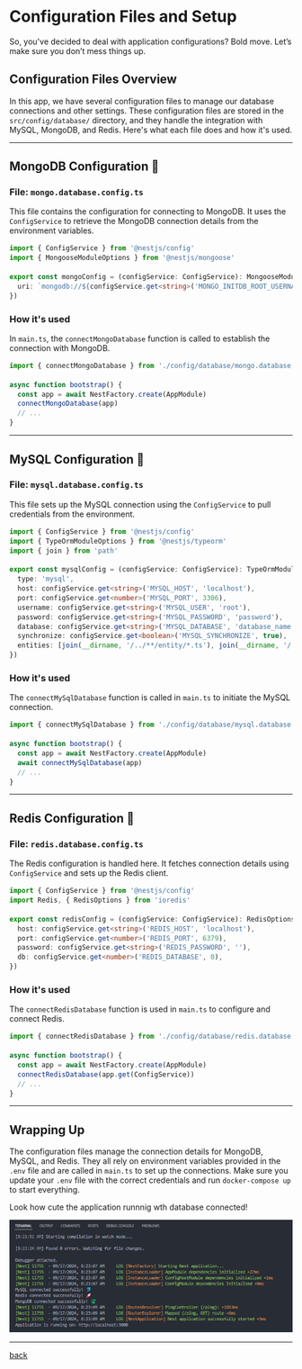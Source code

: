# Configuration Files and Setup

So, you've decided to deal with application configurations? Bold move. Let’s make sure you don’t mess things up.

## Configuration Files Overview

In this app, we have several configuration files to manage our database connections and other settings. These configuration files are stored in the `src/config/database/` directory, and they handle the integration with MySQL, MongoDB, and Redis. Here's what each file does and how it's used.

---

## MongoDB Configuration 🍃

### File: `mongo.database.config.ts`

This file contains the configuration for connecting to MongoDB. It uses the `ConfigService` to retrieve the MongoDB connection details from the environment variables.

```ts
import { ConfigService } from '@nestjs/config'
import { MongooseModuleOptions } from '@nestjs/mongoose'

export const mongoConfig = (configService: ConfigService): MongooseModuleOptions => ({
  uri: `mongodb://${configService.get<string>('MONGO_INITDB_ROOT_USERNAME')}:${configService.get<string>('MONGO_INITDB_ROOT_PASSWORD')}@${configService.get<string>('MONGO_HOST')}:${configService.get<number>('MONGO_PORT')}/${configService.get<string>('MONGO_DB')}`,
})
```

### How it's used

In `main.ts`, the `connectMongoDatabase` function is called to establish the connection with MongoDB.

```ts
import { connectMongoDatabase } from './config/database/mongo.database.config'

async function bootstrap() {
  const app = await NestFactory.create(AppModule)
  connectMongoDatabase(app)
  // ...
}
```

---

## MySQL Configuration 🐬

### File: `mysql.database.config.ts`

This file sets up the MySQL connection using the `ConfigService` to pull credentials from the environment.

```ts
import { ConfigService } from '@nestjs/config'
import { TypeOrmModuleOptions } from '@nestjs/typeorm'
import { join } from 'path'

export const mysqlConfig = (configService: ConfigService): TypeOrmModuleOptions => ({
  type: 'mysql',
  host: configService.get<string>('MYSQL_HOST', 'localhost'),
  port: configService.get<number>('MYSQL_PORT', 3306),
  username: configService.get<string>('MYSQL_USER', 'root'),
  password: configService.get<string>('MYSQL_PASSWORD', 'password'),
  database: configService.get<string>('MYSQL_DATABASE', 'database_name'),
  synchronize: configService.get<boolean>('MYSQL_SYNCHRONIZE', true),
  entities: [join(__dirname, '/../**/entity/*.ts'), join(__dirname, '/../**/entity/*.js')],
})
```

### How it's used

The `connectMySqlDatabase` function is called in `main.ts` to initiate the MySQL connection.

```ts
import { connectMySqlDatabase } from './config/database/mysql.database.config'

async function bootstrap() {
  const app = await NestFactory.create(AppModule)
  await connectMySqlDatabase(app)
  // ...
}
```

---

## Redis Configuration 🚀

### File: `redis.database.config.ts`

The Redis configuration is handled here. It fetches connection details using `ConfigService` and sets up the Redis client.

```ts
import { ConfigService } from '@nestjs/config'
import Redis, { RedisOptions } from 'ioredis'

export const redisConfig = (configService: ConfigService): RedisOptions => ({
  host: configService.get<string>('REDIS_HOST', 'localhost'),
  port: configService.get<number>('REDIS_PORT', 6379),
  password: configService.get<string>('REDIS_PASSWORD', ''),
  db: configService.get<number>('REDIS_DATABASE', 0),
})
```

### How it's used

The `connectRedisDatabase` function is used in `main.ts` to configure and connect Redis.

```ts
import { connectRedisDatabase } from './config/database/redis.database.config'

async function bootstrap() {
  const app = await NestFactory.create(AppModule)
  connectRedisDatabase(app.get(ConfigService))
  // ...
}
```

---

## Wrapping Up

The configuration files manage the connection details for MongoDB, MySQL, and Redis. They all rely on environment variables provided in the `.env` file and are called in `main.ts` to set up the connections. Make sure you update your `.env` file with the correct credentials and run `docker-compose up` to start everything.

Look how cute the application runnnig wth database connected!

![Database Connected](../img/003.png 'Database Connected')

---

[back](table-of-contents.md)
